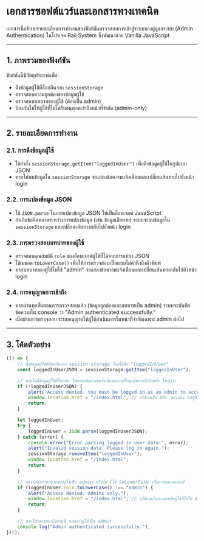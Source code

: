 # เอกสารซอฟต์แวร์และเอกสารทางเทคนิค

เอกสารนี้อธิบายรายละเอียดการทำงานของฟังก์ชันตรวจสอบการเข้าสู่ระบบของผู้ดูแลระบบ (Admin Authentication) ในโปรเจค Rail System ซึ่งพัฒนาด้วย Vanilla JavaScript

---

## 1. ภาพรวมของฟังก์ชัน

ฟังก์ชันนี้มีวัตถุประสงค์เพื่อ:
- ดึงข้อมูลผู้ใช้ที่ล็อกอินจาก `sessionStorage`
- ตรวจสอบความถูกต้องของข้อมูลผู้ใช้
- ตรวจสอบบทบาทของผู้ใช้ (ต้องเป็น admin)
- ป้องกันไม่ให้ผู้ใช้ที่ไม่ได้รับอนุญาตเข้าถึงหน้าที่จำกัด (admin-only)

---

## 2. รายละเอียดการทำงาน

### 2.1. การดึงข้อมูลผู้ใช้
- ใช้คำสั่ง `sessionStorage.getItem("loggedInUser")` เพื่อดึงข้อมูลผู้ใช้ในรูปแบบ JSON
- หากไม่พบข้อมูลใน `sessionStorage` จะแสดงข้อความแจ้งเตือนและเปลี่ยนเส้นทางไปยังหน้า login

### 2.2. การแปลงข้อมูล JSON
- ใช้ `JSON.parse` ในการแปลงข้อมูล JSON ให้เป็นอ็อบเจกต์ JavaScript
- ถ้าเกิดข้อผิดพลาดระหว่างการแปลงข้อมูล (เช่น ข้อมูลเสียหาย) ระบบจะลบข้อมูลใน `sessionStorage` และเปลี่ยนเส้นทางกลับไปยังหน้า login

### 2.3. การตรวจสอบบทบาทของผู้ใช้
- ตรวจสอบคุณสมบัติ `role` ของอ็อบเจกต์ผู้ใช้ที่ได้จากการแปลง JSON
- ใช้เมธอด `toLowerCase()` เพื่อให้การตรวจสอบเป็นแบบไม่คำนึงถึงตัวพิมพ์
- หากบทบาทของผู้ใช้ไม่ใช่ "admin" จะแสดงข้อความแจ้งเตือนและเปลี่ยนเส้นทางกลับไปยังหน้า login

### 2.4. การอนุญาตการเข้าถึง
- หากผ่านทุกขั้นตอนการตรวจสอบแล้ว (ข้อมูลถูกต้องและบทบาทเป็น admin) ระบบจะบันทึกข้อความใน console ว่า "Admin authenticated successfully."
- เมื่อผ่านการตรวจสอบ ระบบอนุญาตให้ผู้ใช้ดำเนินการในหน้าที่จำกัดเฉพาะ admin ต่อไป

---

## 3. โค้ดตัวอย่าง

```js
(() => {
    // ดึงข้อมูลผู้ใช้ที่ล็อกอินจาก session storage โดยใช้คีย์ "loggedInUser"
    const loggedInUserJSON = sessionStorage.getItem("loggedInUser");

    // หากไม่มีข้อมูลผู้ใช้ที่ล็อกอิน ให้แสดงข้อความแจ้งเตือนและเปลี่ยนเส้นทางไปยังหน้า login
    if (!loggedInUserJSON) {
        alert("Access denied. You must be logged in as an admin to access this page.");
        window.location.href = "/index.html"; // เปลี่ยนเป็น URL ของหน้า login ที่ถูกต้อง
        return;
    }

    let loggedInUser;
    try {
        loggedInUser = JSON.parse(loggedInUserJSON);
    } catch (error) {
        console.error("Error parsing logged in user data:", error);
        alert("Invalid session data. Please log in again.");
        sessionStorage.removeItem("loggedInUser");
        window.location.href = "/index.html";
        return;
    }

    // ตรวจสอบว่าบทบาทของผู้ใช้เป็น admin หรือไม่ (ใช้ toLowerCase เพื่อความสอดคล้อง)
    if (loggedInUser.role.toLowerCase() !== "admin") {
        alert("Access denied. Admins only.");
        window.location.href = "/index.html"; // เปลี่ยนเส้นทางสำหรับผู้ใช้ที่ไม่ใช่ admin ไปยังหน้า login
        return;
    }

    // หากโปรแกรมมาถึงส่วนนี้ แสดงว่าผู้ใช้เป็น admin
    console.log("Admin authenticated successfully.");
})();
